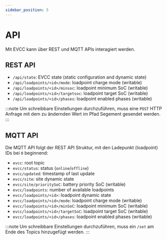 ```yaml
---
sidebar_position: 5
---
```


# API

Mit EVCC kann über REST und MQTT APIs interagiert werden.

## REST API

- `/api/state`: EVCC state (static configuration and dynamic state)
- `/api/loadpoints/<id>/mode`: loadpoint charge mode (writable)
- `/api/loadpoints/<id>/minsoc`: loadpoint minimum SoC (writable)
- `/api/loadpoints/<id>/targetsoc`: loadpoint target SoC (writable)
- `/api/loadpoints/<id>/phases`: loadpoint enabled phases (writable)

:::note
Um schreibbare Einstellungen durchzuführen, muss eine `POST` HTTP Anfrage mit dem zu ändernden Wert im Pfad Segement gesendet werden.
:::

## MQTT API

Die MQTT API folgt der REST API Struktur, mit den Ladepunkt (loadpoint) IDs bei `0` beginnend:

- `evcc`: root topic
- `evcc/status`: status (`online`/`offline`)
- `evcc/updated`: timestamp of last update
- `evcc/site`: site dynamic state
- `evcc/site/prioritySoC`: battery priority SoC (writable)
- `evcc/loadpoints`: number of available loadpoints
- `evcc/loadpoints/<id>`: loadpoint dynamic state
- `evcc/loadpoints/<id>/mode`: loadpoint charge mode (writable)
- `evcc/loadpoints/<id>/minSoC`: loadpoint minimum SoC (writable)
- `evcc/loadpoints/<id>/targetSoC`: loadpoint target SoC (writable)
- `evcc/loadpoints/<id>/phases`: loadpoint enabled phases (writable)

:::note
Um schreibbare Einstellungen durchzuführen, muss ein `/set` am Ende des Topics hinzugefügt werden.
:::
